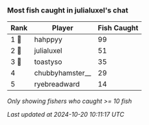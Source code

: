 ### Most fish caught in julialuxel's chat
| Rank | Player | Fish Caught |
|------|--------|-----------|
| 1 🥇  | hahppyy  | 99 |
| 2 🥈  | julialuxel  | 51 |
| 3 🥉  | toastyso  | 35 |
| 4  | chubbyhamster__  | 29 |
| 5  | ryebreadward  | 14 |

_Only showing fishers who caught >= 10 fish_

_Last updated at 2024-10-20 10:11:17 UTC_